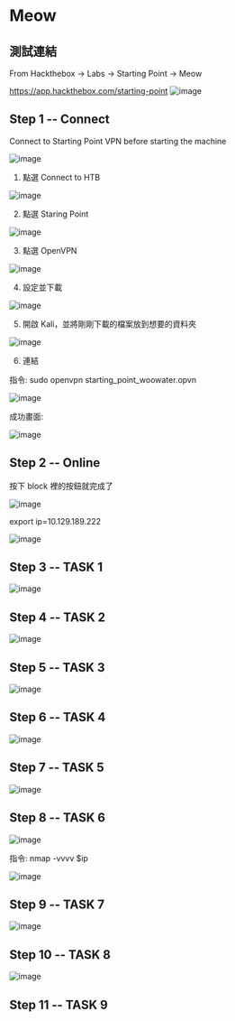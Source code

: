 # Meow
## 測試連結
From Hackthebox -> Labs -> Starting Point -> Meow

https://app.hackthebox.com/starting-point
![image](https://user-images.githubusercontent.com/22366572/148695705-c3c35ab6-c129-4047-93b9-33f5606927b3.png)

## Step 1 -- Connect
Connect to Starting Point VPN before starting the machine

![image](https://user-images.githubusercontent.com/22366572/148696551-29dc1991-d3dc-4fc3-8c36-dc349909f713.png)

1. 點選 Connect to HTB

![image](https://user-images.githubusercontent.com/22366572/148696702-d99f7f6b-b1f8-4ff2-8e87-707a38c1e36e.png)

2. 點選 Staring Point

![image](https://user-images.githubusercontent.com/22366572/148696738-acfc5d81-2ad1-4519-b373-0d6ba1afd48a.png)

3. 點選 OpenVPN

![image](https://user-images.githubusercontent.com/22366572/148696764-4ccb65d0-2eff-4f3e-8317-f19989d84ddc.png)

4. 設定並下載

![image](https://user-images.githubusercontent.com/22366572/148696831-f32ca261-f3aa-4b23-8cbb-8243156b97a8.png)

5. 開啟 Kali，並將剛剛下載的檔案放到想要的資料夾

![image](https://user-images.githubusercontent.com/22366572/148697292-eb54bb14-b93d-4616-9155-cbffe5758a43.png)

6. 連結

指令: sudo openvpn starting_point_woowater.opvn

![image](https://user-images.githubusercontent.com/22366572/148697374-179b7595-78f5-402f-af67-38d4604328c4.png)

成功畫面:

![image](https://user-images.githubusercontent.com/22366572/148698322-74fd58e3-0b7e-49a1-84a6-7524e640a059.png)


## Step 2 -- Online

按下 block 裡的按鈕就完成了

![image](https://user-images.githubusercontent.com/22366572/148697497-df0168b2-62ee-43bf-b563-b7c17d8dba2c.png)

export ip=10.129.189.222

![image](https://user-images.githubusercontent.com/22366572/148698477-043cf303-708f-452e-8c04-573b5423341e.png)

## Step 3 -- TASK 1

![image](https://user-images.githubusercontent.com/22366572/148698526-93459e9a-993a-4d21-a1f0-43473ea07adb.png)

## Step 4 -- TASK 2

![image](https://user-images.githubusercontent.com/22366572/148698582-4277edb3-eb1e-4688-bfab-d43aa1949dba.png)

## Step 5 -- TASK 3

![image](https://user-images.githubusercontent.com/22366572/148698760-65bcbf6b-ea9e-487d-b008-f0087b718602.png)

## Step 6 -- TASK 4

![image](https://user-images.githubusercontent.com/22366572/148698868-7a289c43-4ece-45a2-b97e-e900674868b0.png)

## Step 7 -- TASK 5

![image](https://user-images.githubusercontent.com/22366572/148698932-49ab881f-6ae4-4a02-b7b9-dbb33454d0a1.png)

## Step 8 -- TASK 6

![image](https://user-images.githubusercontent.com/22366572/148699005-8de9152a-196a-41c7-a6e4-4cb11b0d8031.png)

指令: nmap -vvvv $ip

![image](https://user-images.githubusercontent.com/22366572/148699175-995b2a8e-9f57-4281-953d-ab0432d38bc7.png)

## Step 9 -- TASK 7

![image](https://user-images.githubusercontent.com/22366572/148699639-179eb7e8-8b5a-4bf7-ab75-82fb53c82843.png)

## Step 10 -- TASK 8

![image](https://user-images.githubusercontent.com/22366572/148699834-fd2ffed4-b7bf-4271-b75d-247c902ee242.png)

## Step 11 -- TASK 9


